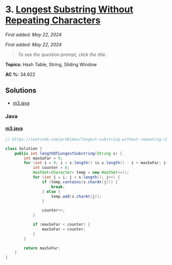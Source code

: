 # 3. [Longest Substring Without Repeating Characters](<https://leetcode.com/problems/longest-substring-without-repeating-characters>)

*First added: May 22, 2024*

*First added: May 22, 2024*


> *To see the question prompt, click the title.*

**Topics:** Hash Table, String, Sliding Window

**AC %:** 34.922


## Solutions

- [m3.java](<../my-submissions/m3.java>)
### Java
#### [m3.java](<../my-submissions/m3.java>)
```Java
// https://leetcode.com/problems/longest-substring-without-repeating-characters/description/

class Solution {
    public int lengthOfLongestSubstring(String s) {
        int maxSoFar = 0;
        for (int i = 0; i < s.length() && s.length() - i > maxSoFar; i++) {
            int counter = 0;
            HashSet<Character> temp = new HashSet<>();
            for (int j = i; j < s.length(); j++) {
                if (temp.contains(s.charAt(j))) {
                    break;
                } else {
                    temp.add(s.charAt(j));
                }

                counter++;
            }

            if (maxSoFar < counter) {
                maxSoFar = counter;
            }
        }

        return maxSoFar;
    }
}
```

